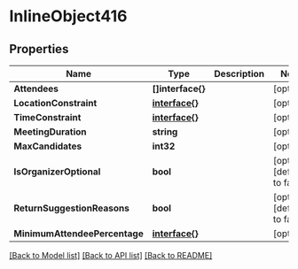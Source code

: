 # InlineObject416

## Properties

Name | Type | Description | Notes
------------ | ------------- | ------------- | -------------
**Attendees** | **[]interface{}** |  | [optional] 
**LocationConstraint** | [**interface{}**](.md) |  | [optional] 
**TimeConstraint** | [**interface{}**](.md) |  | [optional] 
**MeetingDuration** | **string** |  | [optional] 
**MaxCandidates** | **int32** |  | [optional] 
**IsOrganizerOptional** | **bool** |  | [optional] [default to false]
**ReturnSuggestionReasons** | **bool** |  | [optional] [default to false]
**MinimumAttendeePercentage** | [**interface{}**](.md) |  | [optional] 

[[Back to Model list]](../README.md#documentation-for-models) [[Back to API list]](../README.md#documentation-for-api-endpoints) [[Back to README]](../README.md)



